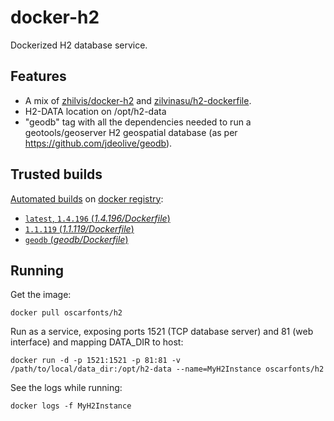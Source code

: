 docker-h2
=========

Dockerized H2 database service.


## Features

* A mix of [zhilvis/docker-h2](https://github.com/zhilvis/docker-h2) and [zilvinasu/h2-dockerfile](https://github.com/zilvinasu/h2-dockerfile).
* H2-DATA location on /opt/h2-data
* "geodb" tag with all the dependencies needed to run a geotools/geoserver H2 geospatial database (as per https://github.com/jdeolive/geodb).


## Trusted builds

[Automated builds](https://hub.docker.com/r/oscarfonts/h2/) on [docker registry](https://registry.hub.docker.com/):

* [`latest`, `1.4.196` (*1.4.196/Dockerfile*)](https://github.com/oscarfonts/docker-h2/blob/master/1.4.196/Dockerfile)
* [`1.1.119` (*1.1.119/Dockerfile*)](https://github.com/oscarfonts/docker-h2/blob/master/1.1.119/Dockerfile)
* [`geodb` (*geodb/Dockerfile*)](https://github.com/oscarfonts/docker-h2/blob/master/geodb/Dockerfile)


## Running

Get the image:

```
docker pull oscarfonts/h2
```

Run as a service, exposing ports 1521 (TCP database server) and 81 (web interface) and mapping DATA_DIR to host:

```
docker run -d -p 1521:1521 -p 81:81 -v /path/to/local/data_dir:/opt/h2-data --name=MyH2Instance oscarfonts/h2
```

See the logs while running:

```
docker logs -f MyH2Instance
```
